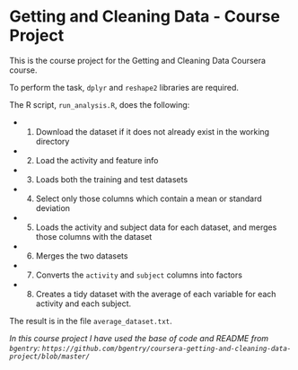 # Getting and Cleaning Data - Course Project

This is the course project for the Getting and Cleaning Data Coursera course.

To perform the task, `dplyr` and `reshape2` libraries are required.

The R script, `run_analysis.R`, does the following:

* 1. Download the dataset if it does not already exist in the working directory
* 2. Load the activity and feature info
* 3. Loads both the training and test datasets
* 4. Select only those columns which contain a mean or standard deviation
* 5. Loads the activity and subject data for each dataset, and merges those
     columns with the dataset
* 6. Merges the two datasets
* 7. Converts the `activity` and `subject` columns into factors
* 8. Creates a tidy dataset with the average of each variable for each activity and each subject.

The result is in the file `average_dataset.txt`.

_In this course project I have used the base of code and README from `bgentry`: `https://github.com/bgentry/coursera-getting-and-cleaning-data-project/blob/master/`_
